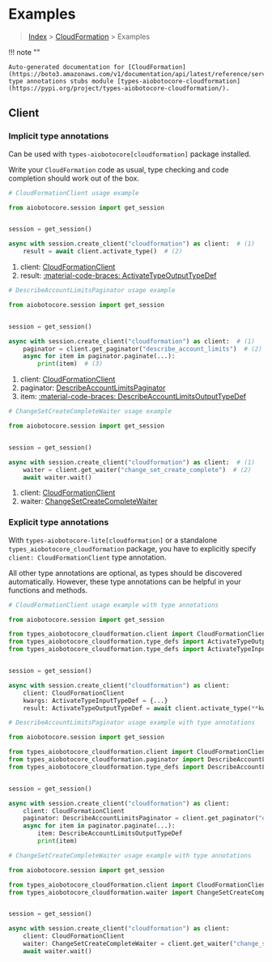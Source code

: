 # Examples

> [Index](../README.md) > [CloudFormation](./README.md) > Examples

!!! note ""

    Auto-generated documentation for [CloudFormation](https://boto3.amazonaws.com/v1/documentation/api/latest/reference/services/cloudformation.html#cloudformation)
    type annotations stubs module [types-aiobotocore-cloudformation](https://pypi.org/project/types-aiobotocore-cloudformation/).

## Client

### Implicit type annotations

Can be used with `types-aiobotocore[cloudformation]` package installed.

Write your `CloudFormation` code as usual,
type checking and code completion should work out of the box.



```python
# CloudFormationClient usage example

from aiobotocore.session import get_session


session = get_session()

async with session.create_client("cloudformation") as client:  # (1)
    result = await client.activate_type()  # (2)
```

1. client: [CloudFormationClient](./client.md)
2. result: [:material-code-braces: ActivateTypeOutputTypeDef](./type_defs.md#activatetypeoutputtypedef) 



```python
# DescribeAccountLimitsPaginator usage example

from aiobotocore.session import get_session


session = get_session()

async with session.create_client("cloudformation") as client:  # (1)
    paginator = client.get_paginator("describe_account_limits")  # (2)
    async for item in paginator.paginate(...):
        print(item)  # (3)
```

1. client: [CloudFormationClient](./client.md)
2. paginator: [DescribeAccountLimitsPaginator](./paginators.md#describeaccountlimitspaginator)
3. item: [:material-code-braces: DescribeAccountLimitsOutputTypeDef](./type_defs.md#describeaccountlimitsoutputtypedef) 



```python
# ChangeSetCreateCompleteWaiter usage example

from aiobotocore.session import get_session


session = get_session()

async with session.create_client("cloudformation") as client:  # (1)
    waiter = client.get_waiter("change_set_create_complete")  # (2)
    await waiter.wait()
```

1. client: [CloudFormationClient](./client.md)
2. waiter: [ChangeSetCreateCompleteWaiter](./waiters.md#changesetcreatecompletewaiter)


### Explicit type annotations

With `types-aiobotocore-lite[cloudformation]`
or a standalone `types_aiobotocore_cloudformation` package, you have to explicitly specify
`client: CloudFormationClient` type annotation.

All other type annotations are optional, as types should be discovered automatically.
However, these type annotations can be helpful in your functions and methods.


```python
# CloudFormationClient usage example with type annotations

from aiobotocore.session import get_session

from types_aiobotocore_cloudformation.client import CloudFormationClient
from types_aiobotocore_cloudformation.type_defs import ActivateTypeOutputTypeDef
from types_aiobotocore_cloudformation.type_defs import ActivateTypeInputTypeDef


session = get_session()

async with session.create_client("cloudformation") as client:
    client: CloudFormationClient
    kwargs: ActivateTypeInputTypeDef = {...}
    result: ActivateTypeOutputTypeDef = await client.activate_type(**kwargs)
```



```python
# DescribeAccountLimitsPaginator usage example with type annotations

from aiobotocore.session import get_session

from types_aiobotocore_cloudformation.client import CloudFormationClient
from types_aiobotocore_cloudformation.paginator import DescribeAccountLimitsPaginator
from types_aiobotocore_cloudformation.type_defs import DescribeAccountLimitsOutputTypeDef


session = get_session()

async with session.create_client("cloudformation") as client:
    client: CloudFormationClient
    paginator: DescribeAccountLimitsPaginator = client.get_paginator("describe_account_limits")
    async for item in paginator.paginate(...):
        item: DescribeAccountLimitsOutputTypeDef
        print(item)
```



```python
# ChangeSetCreateCompleteWaiter usage example with type annotations

from aiobotocore.session import get_session

from types_aiobotocore_cloudformation.client import CloudFormationClient
from types_aiobotocore_cloudformation.waiter import ChangeSetCreateCompleteWaiter


session = get_session()

async with session.create_client("cloudformation") as client:
    client: CloudFormationClient
    waiter: ChangeSetCreateCompleteWaiter = client.get_waiter("change_set_create_complete")
    await waiter.wait()
```
